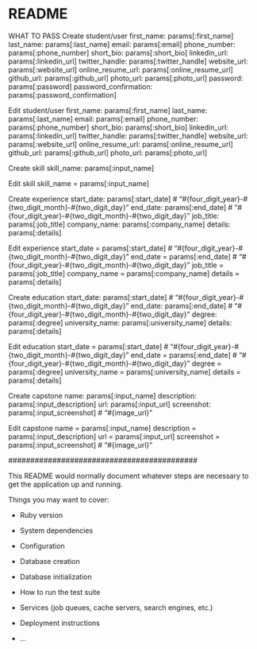 # README

WHAT TO PASS
Create student/user
      first_name: params[:first_name]
      last_name: params[:last_name]
      email: params[:email]
      phone_number: params[:phone_number]
      short_bio: params[:short_bio]
      linkedin_url: params[:linkedin_url]
      twitter_handle: params[:twitter_handle]
      website_url: params[:website_url]
      online_resume_url: params[:online_resume_url]
      github_url: params[:github_url]
      photo_url: params[:photo_url]
      password: params[:password]
      password_confirmation: params[:password_confirmation]

Edit student/user
      first_name: params[:first_name]
      last_name: params[:last_name]
      email: params[:email]
      phone_number: params[:phone_number]
      short_bio: params[:short_bio]
      linkedin_url: params[:linkedin_url]
      twitter_handle: params[:twitter_handle]
      website_url: params[:website_url]
      online_resume_url: params[:online_resume_url]
      github_url: params[:github_url]      photo_url: params[:photo_url]

Create skill
      skill_name: params[:input_name]

Edit skill
      skill_name = params[:input_name]

Create experience
      start_date: params[:start_date]  #   “#{four_digit_year}-#{two_digit_month}-#{two_digit_day}”
      end_date: params[:end_date]  #   “#{four_digit_year}-#{two_digit_month}-#{two_digit_day}”
      job_title: params[:job_title]
      company_name: params[:company_name]
      details: params[:details]

Edit experience
      start_date = params[:start_date]  #   “#{four_digit_year}-#{two_digit_month}-#{two_digit_day}”
      end_date = params[:end_date]  #   “#{four_digit_year}-#{two_digit_month}-#{two_digit_day}”
      job_title = params[:job_title]
      company_name = params[:company_name]
      details = params[:details]

Create education
      start_date: params[:start_date]  #   “#{four_digit_year}-#{two_digit_month}-#{two_digit_day}”
      end_date: params[:end_date]  #   “#{four_digit_year}-#{two_digit_month}-#{two_digit_day}”
      degree: params[:degree]
      university_name: params[:university_name]
      details: params[:details]

Edit education
      start_date = params[:start_date]  #   “#{four_digit_year}-#{two_digit_month}-#{two_digit_day}”
      end_date = params[:end_date]  #   “#{four_digit_year}-#{two_digit_month}-#{two_digit_day}”
      degree = params[:degree]
      university_name = params[:university_name]
      details = params[:details]

Create capstone
      name: params[:input_name]
      description: params[:input_description]
      url: params[:input_url]
      screenshot: params[:input_screenshot]  #   “#{image_url}”

Edit capstone
      name = params[:input_name]
      description = params[:input_description]
      url = params[:input_url]
      screenshot = params[:input_screenshot]  #   “#{image_url}”

###########################################

This README would normally document whatever steps are necessary to get the
application up and running.

Things you may want to cover:

* Ruby version

* System dependencies

* Configuration

* Database creation

* Database initialization

* How to run the test suite

* Services (job queues, cache servers, search engines, etc.)

* Deployment instructions

* ...
